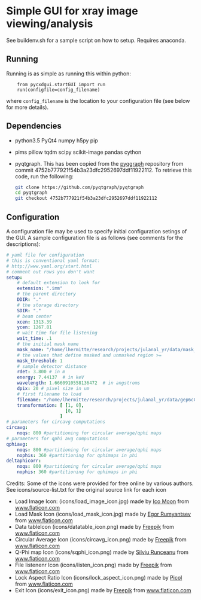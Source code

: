 # Simple GUI for xray image viewing/analysis

See buildenv.sh for a sample script on how to setup. Requires anaconda.


## Running

Running is as simple as running this within python:
```py3
    from pycxdgui.startGUI import run
    run(configfile=config_filename)
```
where `config_filename` is the location to your configuration file (see below
for more details).


## Dependencies

- python3.5 PyQt4 numpy h5py pip
- pims pillow tqdm scipy scikit-image pandas cython
- pyqtgraph. This has been copied from the
  [pyqgraph](https://github.com/pyqtgraph/pyqtgraph) repository from commit
  4752b777921f54b3a23dfc2952697ddf11922112.
  To retrieve this code, run the following:

  ```bash
  git clone https://github.com/pyqtgraph/pyqtgraph
  cd pyqtgraph
  git checkout 4752b777921f54b3a23dfc2952697ddf11922112
  ```

## Configuration

A configuration file may be used to specify initial configuration setings of
the GUI. A sample configuration file is as follows (see comments for the
descriptions):

```yaml
# yaml file for configuration
# this is conventional yaml format:
# http://www.yaml.org/start.html
# comment out rows you don't want
setup:
    # default extension to look for
    extension: ".imm"
    # the parent directory
    DDIR: "." 
    # the storage directory
    SDIR: "."
    # beam center
    xcen: 1313.39
    ycen: 1267.81
    # wait time for file listening
    wait_time: .1
    # the initial mask name
    mask_name: "/home/lhermitte/research/projects/julanal_yr/data/mask_gep6cC.hd5"
    # the values that define masked and unmasked region >=
    mask_threshold: 1
    # sample detector distance
    rdet: 3.800 # in m
    energy: 7.44137  # in keV
    wavelength: 1.6660910558136472  # in angstroms
    dpix: 20 # pixel size in um
    # first filename to load
    filename: "/home/lhermitte/research/projects/julanal_yr/data/gep6cC_4_00641-01150.imm"
    transformation: [ [1, 0],
                      [0, 1]
                    ]
# parameters for circavg computations
circavg:
    noqs: 800 #partitioning for circular average/qphi maps
# parameters for qphi avg computations
qphiavg:
    noqs: 800 #partitioning for circular average/qphi maps
    nophis: 360 #partitioning for qphimaps in phi
deltaphicorr:
    noqs: 800 #partitioning for circular average/qphi maps
    nophis: 360 #partitioning for qphimaps in phi
```

Credits:
Some of the icons were provided for free online by various authors. 
See icons/source-list.txt for the original source link for each icon

* Load Image Icon: (icons/load_image_icon.jpg) made by [Ico Moon](https://www.flaticon.com/authors/icomoon) from www.flaticon.com
* Load Mask Icon (icons/load_mask_icon.jpg) made by [Egor Rumyantsev](https://www.flaticon.com/authors/egor-rumyantsev) from www.flaticon.com
* Data tableIcon (icons/datatable_icon.png) made by [Freepik](https://www.flaticon.com/authors/freepik) from www.flaticon.com
* Circular Average Icon (icons/circavg_icon.png) made by [Freepik](https://www.flaticon.com/authors/freepik) from www.flaticon.com
* Q-Phi map Icon (icons/sqphi_icon.png) made by [Silviu Runceanu](https://www.flaticon.com/authors/silviu-runceanu) from www.flaticon.com
* File listenenr Icon (icons/listen_icon.png) made by [Freepik](https://www.flaticon.com/authors/freepik) from www.flaticon.com
* Lock Aspect Ratio Icon (icons/lock_aspect_icon.png) made by [Picol](https://www.flaticon.com/authors/picol) from www.flaticon.com
* Exit Icon (icons/exit_icon.png) made by [Freepik](https://www.flaticon.com/authors/freepik) from www.flaticon.com
